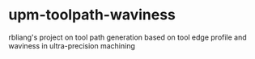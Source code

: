# upm-toolpath-waviness


rbliang's project on tool path generation based on tool edge profile and waviness in ultra-precision machining

